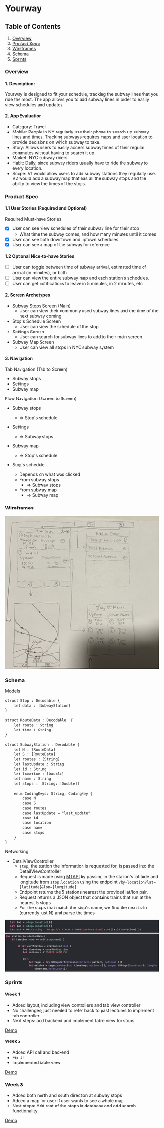 # Yourway
## Table of Contents
1. [Overview](#overview)
1. [Product Spec](#product-spec)
1. [Wireframes](#wireframes)
1. [Schema](#schema)
1. [Sprints](#sprints)

### Overview
#### 1. Description:
Yourway is designed to fit your schedule, tracking the subway lines that you ride the most. The app allows you to add subway lines in order to easily view schedules and updates.

#### 2. App Evaluation
- Category: Travel
- Mobile: People in NY regularly use their phone to search up subway lines and times. Tracking subways requires maps and user location to provide decisions on which subway to take.
- Story: Allows users to easily access subway times of their regular commutes without having to search it up.
- Market: NYC subway riders
- Habit: Daily, since subway riders usually have to ride the subway to every location.
- Scope: V1 would allow users to add subway stations they regularly use. V2 would add a subway map that has all the subway stops and the ability to view the times of the stops.
    
### Product Spec
#### 1.1 User Stories (Required and Optional)
Required Must-have Stories

- [x] User can see view schedules of their subway line for their stop
    - What time the subway comes, and how many minutes until it comes
- [x] User can see both downtown and uptown schedules
- [x] User can see a map of the subway for reference

#### 1.2 Optional Nice-to-have Stories
- [ ] User can toggle between time of subway arrival, estimated time of arrival (in minutes), or both
- [ ] User can view the entire subway map and each station's schedules.
- [ ] User can get notifications to leave in 5 minutes, in 2 minutes, etc.

#### 2. Screen Archetypes
- Subway Stops Screen (Main)
    - User can view their commonly used subway lines and the time of the next subway coming
- Stop's Schedule Screen
    - User can view the schedule of the stop 
- Settings Screen
    - User can search for subway lines to add to their main screen
- Subway Map Screen
    - User can view all stops in NYC subway system
 
#### 3. Navigation
Tab Navigation (Tab to Screen)
- Subway stops
- Settings
- Subway map

Flow Navigation (Screen to Screen)
- Subway stops
    - => Stop's schedule

- Settings
    - => Subway stops

- Subway map
    - => Stop's schedule

- Stop's schedule
    - Depends on what was clicked
    - From subway stops
        - => Subway stops 
    - From subway map
        - -> Subway map

### Wireframes

![](wireframe.jpg)

### Schema

Models
```
struct Stop : Decodable {
    let data : [SubwayStation]
}

struct RouteData : Decodable  {
    let route : String
    let time : String
}

struct SubwayStation : Decodable {
    let N : [RouteData]
    let S : [RouteData]
    let routes : [String]
    let lastUpdate : String
    let id : String
    let location : [Double]
    let name : String
    let stops : [String: [Double]]
    
    enum CodingKeys: String, CodingKey {
        case N
        case S
        case routes
        case lastUpdate = "last_update"
        case id
        case location
        case name
        case stops
    }
}
```

Networking
- DetailViewController
    - `stop`, the station the information is requested for, is passed into the DetailViewController
    - Request is made using [MTAPI](https://github.com/jonthornton/MTAPI) by passing in the station's latitude and longitude from `stop.location` using the endpoint `/by-location?lat=[latitude]&lon=[longitude]`
    - Endpoint returns the 5 stations nearest the provided lat/lon pair.
    - Request returns a JSON object that contains trains that run at the nearest 5 stops
    - For the stops that match the stop's name, we find the next train (currently just N) and parse the times

![](networking_1.png)
![](networking_2.png)

### Sprints
#### Week 1
- Added layout, including view controllers and tab view controller
- No challenges; just needed to refer back to past lectures to implement tab controller
- Next steps: add backend and implement table view for stops

[Demo](https://imgur.com/a/iMp6qlh)

#### Week 2
- Added API call and backend 
- Fix UI
- Implemented table view

[Demo](https://imgur.com/a/Dx9o9IJ)

### Week 3
- Added both north and south direction at subway stops
- Added a map for user if user wants to see a whole map
- Next steps: Add rest of the stops in database and add search functionality

[Demo](https://imgur.com/a/5RqyJoW)
